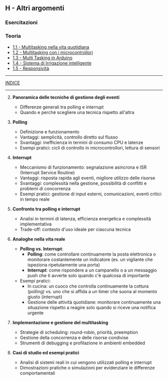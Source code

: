 ## H - Altri argomenti
### Esercitazioni
### Teoria
- [1.1 - Multitasking nella vita quotidiana](<1.1 - Multitasking nella Vita Quotidiana.md>)
- [1.2 - Multitasking con i microcontrollori](<1.2 - Multitasking con i microcontrollori.md>)
- [1.3 - Multi Tasking in Arduino](<1.3 - Multi Tasking in Arduino.md>)
- [1.4 - Sistema di Irrigazione intelligente](<1.4 - Sistema di Irrigazione intelligente.md>)
- [1.5 - Responsività](<1.5 - Responsività.md>)

--- 
[INDICE](../README.md) 

---
2. **Panoramica delle tecniche di gestione degli eventi**  
   - Differenze generali tra polling e interrupt  
   - Quando e perché scegliere una tecnica rispetto all'altra

3. **Polling**  
   - Definizione e funzionamento  
   - Vantaggi: semplicità, controllo diretto sul flusso  
   - Svantaggi: inefficienza in termini di consumo CPU e latenze  
   - Esempi pratici: cicli di controllo in microcontrollori, lettura di sensori

4. **Interrupt**  
   - Meccanismo di funzionamento: segnalazione asincrona e ISR (Interrupt Service Routine)  
   - Vantaggi: risposta rapida agli eventi, migliore utilizzo delle risorse  
   - Svantaggi: complessità nella gestione, possibilità di conflitti e problemi di concorrenza  
   - Esempi pratici: gestione di input esterni, comunicazioni, eventi critici in tempo reale

5. **Confronto tra polling e interrupt**  
   - Analisi in termini di latenza, efficienza energetica e complessità implementativa  
   - Trade-off: contesto d'uso ideale per ciascuna tecnica

6. **Analoghe nella vita reale**  
   - **Polling vs. Interrupt**:  
     - **Polling**: come controllare continuamente la posta elettronica o monitorare costantemente un indicatore (es. un vigilante che ispeziona ripetutamente una porta)  
     - **Interrupt**: come rispondere a un campanello o a un messaggio push che ti avverte solo quando c'è qualcosa di importante  
   - Esempi pratici:  
     - In cucina: un cuoco che controlla continuamente la cottura (polling) vs. uno che si affida a un timer che suona al momento giusto (interrupt)  
     - Gestione delle attività quotidiane: monitorare continuamente una situazione rispetto a reagire solo quando si riceve una notifica urgente

7. **Implementazione e gestione del multitasking**  
   - Strategie di scheduling: round-robin, priorità, preemption  
   - Gestione della concorrenza e delle risorse condivise  
   - Strumenti di debugging e profilazione in ambienti embedded

8. **Casi di studio ed esempi pratici**  
   - Analisi di sistemi reali in cui vengono utilizzati polling e interrupt  
   - Dimostrazioni pratiche o simulazioni per evidenziare le differenze comportamentali
